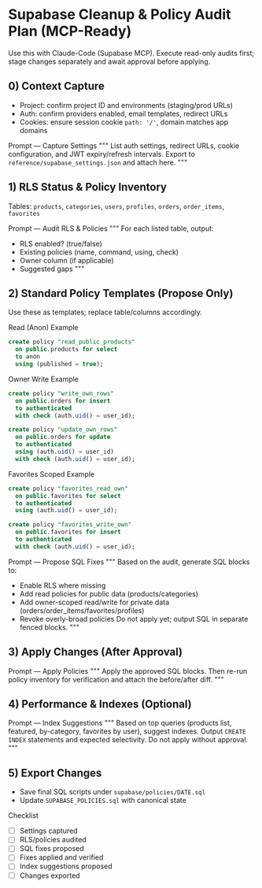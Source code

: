 # Supabase Cleanup & Policy Audit Plan (MCP-Ready)

Use this with Claude-Code (Supabase MCP). Execute read-only audits first; stage changes separately and await approval before applying.

## 0) Context Capture
- Project: confirm project ID and environments (staging/prod URLs)
- Auth: confirm providers enabled, email templates, redirect URLs
- Cookies: ensure session cookie `path: '/'`, domain matches app domains

Prompt — Capture Settings
"""
List auth settings, redirect URLs, cookie configuration, and JWT expiry/refresh intervals. Export to `reference/supabase_settings.json` and attach here.
"""

## 1) RLS Status & Policy Inventory
Tables: `products`, `categories`, `users`, `profiles`, `orders`, `order_items`, `favorites`

Prompt — Audit RLS & Policies
"""
For each listed table, output:
- RLS enabled? (true/false)
- Existing policies (name, command, using, check)
- Owner column (if applicable)
- Suggested gaps
"""

## 2) Standard Policy Templates (Propose Only)
Use these as templates; replace table/columns accordingly.

Read (Anon) Example
```sql
create policy "read_public_products"
  on public.products for select
  to anon
  using (published = true);
```

Owner Write Example
```sql
create policy "write_own_rows"
  on public.orders for insert
  to authenticated
  with check (auth.uid() = user_id);

create policy "update_own_rows"
  on public.orders for update
  to authenticated
  using (auth.uid() = user_id)
  with check (auth.uid() = user_id);
```

Favorites Scoped Example
```sql
create policy "favorites_read_own"
  on public.favorites for select
  to authenticated
  using (auth.uid() = user_id);

create policy "favorites_write_own"
  on public.favorites for insert
  to authenticated
  with check (auth.uid() = user_id);
```

Prompt — Propose SQL Fixes
"""
Based on the audit, generate SQL blocks to:
- Enable RLS where missing
- Add read policies for public data (products/categories)
- Add owner-scoped read/write for private data (orders/order_items/favorites/profiles)
- Revoke overly-broad policies
Do not apply yet; output SQL in separate fenced blocks.
"""

## 3) Apply Changes (After Approval)
Prompt — Apply Policies
"""
Apply the approved SQL blocks. Then re-run policy inventory for verification and attach the before/after diff.
"""

## 4) Performance & Indexes (Optional)
Prompt — Index Suggestions
"""
Based on top queries (products list, featured, by-category, favorites by user), suggest indexes. Output `CREATE INDEX` statements and expected selectivity. Do not apply without approval.
"""

## 5) Export Changes
- Save final SQL scripts under `supabase/policies/DATE.sql`
- Update `SUPABASE_POLICIES.sql` with canonical state

Checklist
- [ ] Settings captured
- [ ] RLS/policies audited
- [ ] SQL fixes proposed
- [ ] Fixes applied and verified
- [ ] Index suggestions proposed
- [ ] Changes exported
